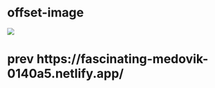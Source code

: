 # offset-image
<img src="https://github.com/jeptun/faq-accordion-card-main/blob/master/deign/active-states.jpg](https://dr.savee-cdn.com/things/6/2/4ef5746f5574a0f45463d3.gif">
<h1> prev https://fascinating-medovik-0140a5.netlify.app/</h1>


